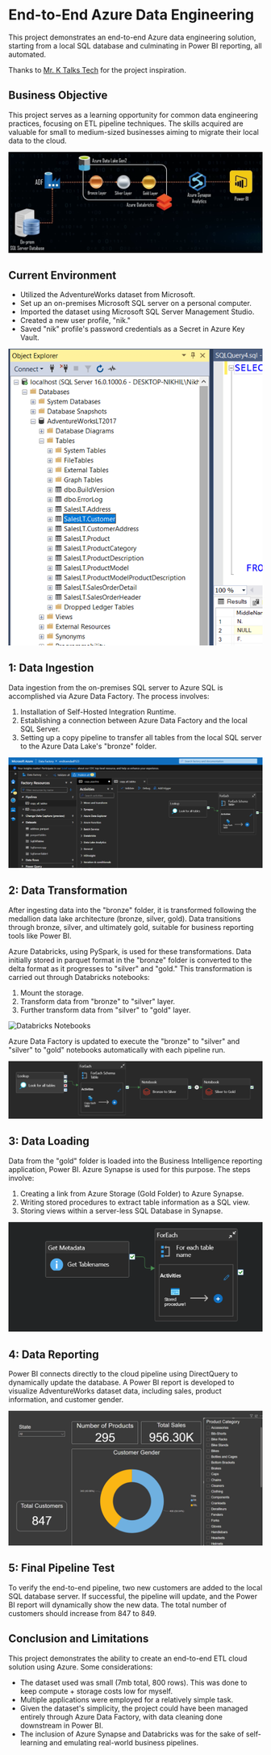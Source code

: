 
# End-to-End Azure Data Engineering

This project demonstrates an end-to-end Azure data engineering solution, starting from a local SQL database and culminating in Power BI reporting, all automated.

Thanks to [Mr. K Talks Tech](https://www.youtube.com/@mr.ktalkstech) for the project inspiration.

## Business Objective

This project serves as a learning opportunity for common data engineering practices, focusing on ETL pipeline techniques. The skills acquired are valuable for small to medium-sized businesses aiming to migrate their local data to the cloud.

![Insert Image](https://github.com/Nikhil-Pickle/End-to-End-Azure-Data-Engineering/blob/main/Screenshot%202023-10-11%20225825.png)

## Current Environment





- Utilized the AdventureWorks dataset from Microsoft.
- Set up an on-premises Microsoft SQL server on a personal computer.
- Imported the dataset using Microsoft SQL Server Management Studio.
- Created a new user profile, "nik."
- Saved "nik" profile's password credentials as a Secret in Azure Key Vault.

![image](https://github.com/Nikhil-Pickle/End-to-End-Azure-Data-Engineering/blob/main/Screenshot%202023-10-12%20011305.png)


## 1: Data Ingestion

Data ingestion from the on-premises SQL server to Azure SQL is accomplished via Azure Data Factory. The process involves:

1. Installation of Self-Hosted Integration Runtime.
2. Establishing a connection between Azure Data Factory and the local SQL Server.
3. Setting up a copy pipeline to transfer all tables from the local SQL server to the Azure Data Lake's "bronze" folder.


![Azure DataFactory](https://github.com/Nikhil-Pickle/End-to-End-Azure-Data-Engineering/blob/main/Screenshot_1.png)



## 2: Data Transformation

After ingesting data into the "bronze" folder, it is transformed following the medallion data lake architecture (bronze, silver, gold). Data transitions through bronze, silver, and ultimately gold, suitable for business reporting tools like Power BI.

Azure Databricks, using PySpark, is used for these transformations. Data initially stored in parquet format in the "bronze" folder is converted to the delta format as it progresses to "silver" and "gold." This transformation is carried out through Databricks notebooks:

1. Mount the storage.
2. Transform data from "bronze" to "silver" layer.
3. Further transform data from "silver" to "gold" layer.

![Databricks Notebooks](https://github.com/Nikhil-Pickle/End-to-End-Azure-Data-Engineering/blob/main/sdfasd.gif)

Azure Data Factory is updated to execute the "bronze" to "silver" and "silver" to "gold" notebooks automatically with each pipeline run.

![Completed Pipeline](https://github.com/Nikhil-Pickle/End-to-End-Azure-Data-Engineering/blob/main/Screenshot%202023-10-12%20002249.png)


## 3: Data Loading

Data from the "gold" folder is loaded into the Business Intelligence reporting application, Power BI. Azure Synapse is used for this purpose. The steps involve:

1. Creating a link from Azure Storage (Gold Folder) to Azure Synapse.
2. Writing stored procedures to extract table information as a SQL view.
3. Storing views within a server-less SQL Database in Synapse.

![image](https://github.com/Nikhil-Pickle/End-to-End-Azure-Data-Engineering/blob/main/Screenshot%202023-10-12%20012305.png)


## 4: Data Reporting

Power BI connects directly to the cloud pipeline using DirectQuery to dynamically update the database. A Power BI report is developed to visualize AdventureWorks dataset data, including sales, product information, and customer gender.

![power bi gif](https://github.com/Nikhil-Pickle/End-to-End-Azure-Data-Engineering/blob/main/gif.gif)



## 5: Final Pipeline Test

To verify the end-to-end pipeline, two new customers are added to the local SQL database server. If successful, the pipeline will update, and the Power BI report will dynamically show the new data. The total number of customers should increase from 847 to 849.

## Conclusion and Limitations

This project demonstrates the ability to create an end-to-end ETL cloud solution using Azure. Some considerations:

- The dataset used was small (7mb total, 800 rows). This was done to keep compute + storage costs low for myself.
- Multiple applications were employed for a relatively simple task.
- Given the dataset's simplicity, the project could have been managed entirely through Azure Data Factory, with data cleaning done downstream in Power BI.
- The inclusion of Azure Synapse and Databricks was for the sake of self-learning and emulating real-world business pipelines.

